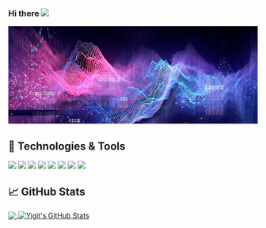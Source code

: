 ### Hi there <img src="https://raw.githubusercontent.com/MartinHeinz/MartinHeinz/master/wave.gif" width="30px">
[![Header](https://github.com/yctasoglu/yctasoglu/blob/main/header/C0F40A09-7EFC-4348-8E9F-C1F5D2CCE455.jpeg "Header")](https://some-url.dev/)
## 🔧 Technologies & Tools
![](https://img.shields.io/badge/Code-Python-informational?style=flat&logo=python&logoColor=white&color=2bbc8a)
![](https://img.shields.io/pypi/pyversions/scikit-learn.svg)
![](https://img.shields.io/badge/MachineLearning-informational?style=flatlogoColor=white&color=2bbc8a)
![](https://img.shields.io/badge/DeepLearning-informational?style=flatlogoColor=white&color=2bbc8a)
![](https://img.shields.io/badge/DataPreparation-informational?style=flatlogoColor=white&color=2bbc8a)
![](https://img.shields.io/badge/Statistics-informational?style=flatlogoColor=white&color=2bbc8a)
![](https://img.shields.io/badge/ProblemSolving-informational?style=flatlogoColor=white&color=2bbc8a)
![](https://img.shields.io/badge/Visualisation-informational?style=flatlogoColor=white&color=2bbc8a)


## &#x1f4c8; GitHub Stats

<a href="https://github.com/yctasoglu/yctasoglu">
  <img align="center" src="https://github-readme-stats.vercel.app/api/top-langs/?username=yctasoglu&hide=java,html,tex&title_color=ffffff&text_color=c9cacc&icon_color=2bbc8a&bg_color=1d1f21&langs_count=3" />
</a>
<a href="https://github.com/yctasoglu/yctasoglu">
  <img align="center" src="https://github-readme-stats.vercel.app/api?username=yctasoglu&show_icons=true&line_height=27&count_private=true&title_color=ffffff&text_color=c9cacc&icon_color=2bbc8a&bg_color=1d1f21" alt="Yigit's GitHub Stats" />
</a>



<!--
**yctasoglu/yctasoglu** is a ✨ _special_ ✨ repository because its `README.md` (this file) appears on your GitHub profile.

Here are some ideas to get you started:

- 🔭 I’m currently working on ...
- 🌱 I’m currently learning ...
- 👯 I’m looking to collaborate on ...
- 🤔 I’m looking for help with ...
- 💬 Ask me about ...
- 📫 How to reach me: ...
- 😄 Pronouns: ...
- ⚡ Fun fact: ...
-->
